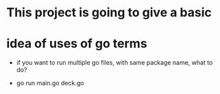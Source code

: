 # This project is going to give a basic
# idea of uses of go terms



* if you want to run multiple go files,
  with same package name, what to do?
- go run main.go deck.go

